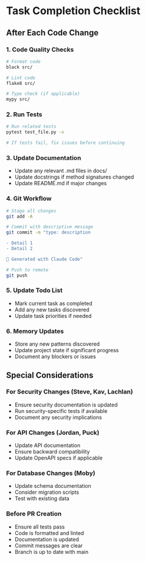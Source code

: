 # Task Completion Checklist

## After Each Code Change

### 1. Code Quality Checks
```bash
# Format code
black src/

# Lint code
flake8 src/

# Type check (if applicable)
mypy src/
```

### 2. Run Tests
```bash
# Run related tests
pytest test_file.py -v

# If tests fail, fix issues before continuing
```

### 3. Update Documentation
- Update any relevant .md files in docs/
- Update docstrings if method signatures changed
- Update README.md if major changes

### 4. Git Workflow
```bash
# Stage all changes
git add -A

# Commit with descriptive message
git commit -m "type: description

- Detail 1
- Detail 2

🤖 Generated with Claude Code"

# Push to remote
git push
```

### 5. Update Todo List
- Mark current task as completed
- Add any new tasks discovered
- Update task priorities if needed

### 6. Memory Updates
- Store any new patterns discovered
- Update project state if significant progress
- Document any blockers or issues

## Special Considerations

### For Security Changes (Steve, Kav, Lachlan)
- Ensure security documentation is updated
- Run security-specific tests if available
- Document any security implications

### For API Changes (Jordan, Puck)
- Update API documentation
- Ensure backward compatibility
- Update OpenAPI specs if applicable

### For Database Changes (Moby)
- Update schema documentation
- Consider migration scripts
- Test with existing data

### Before PR Creation
- Ensure all tests pass
- Code is formatted and linted
- Documentation is updated
- Commit messages are clear
- Branch is up to date with main
